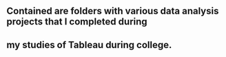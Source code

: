 ## Contained are folders with various data analysis projects that I completed during
## my studies of Tableau during college.
